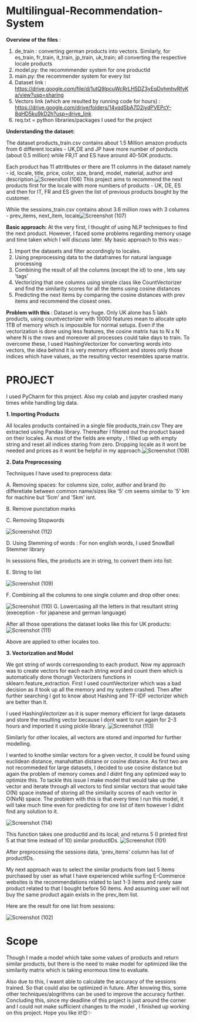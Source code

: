 # Multilingual-Recommendation-System
**Overview of the files** :
1. de_train : converting german products into vectors.
Similarly, for es_train, fr_train, it_train, jp_train, uk_train; all converting the respective locale products
2. model.py: the recommmender system for one productId
3. main.py: the recommender system for every list
4. Dataset link : https://drive.google.com/file/d/1utQ9lpcuWcRrLH5DZ3yEqDvhmhvRfvKa/view?usp=sharing
5. Vectors link (which are resulted by running code for hours) : https://drive.google.com/drive/folders/14vqdSbA7D2iydPVEPcY-8qHD5ku9kD2h?usp=drive_link
6. req.txt = python libraries/packages I used for the project



**Understanding the dataset:**

The dataset products_train.csv contains about 1.5 Million amazon products from 6 different locales - UK,DE and JP have more number of porducts (about 0.5 million) while FR,IT and ES have around 40-50K products.

Each product has 11 attritbutes or there are 11 columns in the dataset namely - id, locale, title, price, color, size, brand, model, material, author and description.![Screenshot (106)](https://github.com/Mohit7076A/Multilingual-Recommendation-System/assets/98163995/ed9a8821-2b3f-4e5f-8bcc-a5d1c76f80b1)
This project aims to recommend the next products first for the locale with more numbers of products - UK, DE, ES and then for IT, FR and ES given the list of previous products bought by the customer.

While the sessions_train.csv contains about 3.6 million rows with 3 columns - prev_items, next_item, locale![Screenshot (107)](https://github.com/Mohit7076A/Multilingual-Recommendation-System/assets/98163995/d8fd16ca-5061-4a44-9b32-810355fc1f61)


**Basic approach:**
At the very first, I thought of using NLP techniques to find the next product. However, I faced some problems regarding memory usage and time taken which I will discuss later. My basic approach to this was:- 
1. Import the datasets and filter accordingly to locales.
2. Using preprocessing data to the dataframes for natural language processing
3. Combining the result of all the columns (except the id) to one , lets say 'tags'
4. Vectorizing that one columns using simple class like CountVectorizer and find the similarity scores for all the items using cosine distances
5. Predicting the next items by comparing the cosine distances with prev items and recommend the closest ones.

**Problem with this** : Dataset is very huge. Only UK alone has 5 lakh products, using countvectorizer with 10000 features mean to allocate upto 1TB of memory which is impossible for normal setups. Even if the vectorization is done using less features, the cosine matrix has to N x N where N is the rows and moreover all processes could take days to train.
To overcome these, I used HashingVectorizer for converting words into vectors, the idea behind  it is very memory efficient and stores only those indices which have values, as the resulting vector resembles sparse matrix.


# PROJECT  
I used PyCharm for this project. Also my colab and jupyter crashed many times while handling big data.

**1. Importing Products**

All locales products contained in a single file products_train.csv They are extracted using Pandas library. 
Thereafter I filtered out the product based on their locales. As most of the fields are empty , I filled up with empty string and reset all indices staring from zero. Dropping locale as it wont be needed and prices as it wont be helpful in my approach.![Screenshot (108)](https://github.com/Mohit7076A/Multilingual-Recommendation-System/assets/98163995/3ed1de93-aa40-4b6b-90d3-abad73e1eea8)

**2. Data Preprocessing**

Techniques I have used to preprocess data:

A. Removing spaces: for columns size, color, author and brand (to differetiate between common name/sizes like '5' cm seems similar to '5' km for machine but '5cm' and '5km' isnt.

B. Remove punctation marks

C. Removing Stopwords

![Screenshot (112)](https://github.com/Mohit7076A/Multilingual-Recommendation-System/assets/98163995/d9a6a3c7-9b0d-4ad0-be82-44ef0cb55342)

D. Using Stemming of words : For non english words, I used SnowBall Stemmer library

In sesssions files, the products are in string, to convert them into list:

E. String to list

![Screenshot (109)](https://github.com/Mohit7076A/Multilingual-Recommendation-System/assets/98163995/b17b06a5-ae91-44e3-b46a-40a399449bc7)

F. Combining all the columns to one single column and drop other ones:

![Screenshot (110)](https://github.com/Mohit7076A/Multilingual-Recommendation-System/assets/98163995/9afe3bb8-3c55-44b3-a5b1-e71564157f0c)
G. Lowercasing all the letters in that resultant string (exeception - for japanese and german language)

After all those operations the dataset looks like this for UK products:
![Screenshot (111)](https://github.com/Mohit7076A/Multilingual-Recommendation-System/assets/98163995/b0b6ff07-ef46-42e2-8682-bbde655a18b4)

Above are applied to other locales too.


**3. Vectorization and Model**

We got string of words corresponding to each product. Now my approach was to create vectors for each each string word and count them which is automatically done thorugh Vectorizers functions in sklearn.feature_extraction. First I used countVectorizer which was a bad decision as it took up all the memory and my system crashed. Then after further searching I got to know about Hashing and TF-IDF vectorizer which are better than it.

I used HashingVectorizer as it is super memory efficient for large datasets and store the resulting vector because I dont want to run again for 2-3 hours
and imported it using pickle library.
![Screenshot (113)](https://github.com/Mohit7076A/Multilingual-Recommendation-System/assets/98163995/3a183c68-dd15-4533-b78c-6254493749b4)

Similarly for other locales, all vectors are stored and imported for further modelling.

I wanted to knothe similar vectors for a given vector, it could be found using euclidean distance, manahattan distane or cosine distance. As first two are not recommeded for large datasets, I decided to use cosine distance but again the problem of memory comes and I didnt fing any optimized way to optimize this. To tackle this issue I make model that would take up the vector and iterate through all vectors to find similar vectors that would take O(N) space instead of storing all the similarity scores of each vector in O(NxN) space. The problem with this is that every time I run this model, it will take much time even for predicting for one list of item however I didnt find any solution to it.

![Screenshot (114)](https://github.com/Mohit7076A/Multilingual-Recommendation-System/assets/98163995/53729a27-dd09-466a-995e-e0c2169291da)

This function takes one productId and its local; and returns 5 (I printed first 5 at that time instead of 10)  similar productIDs.
![Screenshot (101)](https://github.com/Mohit7076A/Multilingual-Recommendation-System/assets/98163995/e8298ae9-7228-46a1-ba7f-837205b65ef1)

After preprocessing the sessions data, 'prev_items' column has list of productIDs.

My next approach was to select the similar products from last 5 items purchased by user as what I have experienced while surfing E-Commerce websites is the recommendations related to last 1-3 items and rarely saw product related to that I bought before 50 items. And assuming user will not buy the same product again exists in the prev_item list.

Here are the result for one list from sessions:


![Screenshot (102)](https://github.com/Mohit7076A/Multilingual-Recommendation-System/assets/98163995/ec4b6924-75cf-406a-8f60-eb3fcd931977)


# Scope
Though I made a model which take some values of products and return similar products, but there is the need to make model for optimized like the similarity matrix which is taking enormous time to evaluate.

Also due to this, I wasnt able to calculate the accuracy of the sessions trained.
So that could also be optimized in future.
After knowing this, some other techniques/alogrithms can be used to improve the accuracy further.
Concluding this, since my deadline of this project is just around the corner and I could not make sufficient changes to the model , I finished up working on this project.
Hope you like it!😊✨










